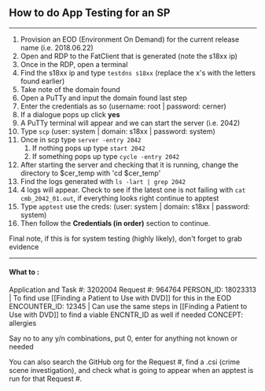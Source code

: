 ## How to do App Testing for an SP
---

1. Provision an EOD (Environment On Demand) for the current release name (i.e. 2018.06.22)
2. Open and RDP to the FatClient that is generated (note the s18xx ip)
3. Once in the RDP, open a terminal
4. Find the s18xx ip and type `testdns s18xx` (replace the x's with the letters found earlier)
5. Take note of the domain found
6. Open a PuTTy and input the domain found last step
7. Enter the credentials as so (username: root | password: cerner)
8. If a dialogue pops up click **yes**
9. A PuTTy terminal will appear and we can start the server (i.e. 2042)
10. Type `scp` (user: system | domain: s18xx | password: system)
11. Once in scp type `server -entry 2042`
	1. If nothing pops up type `start 2042`
	2. If something pops up type `cycle -entry 2042`
12. After starting the server and checking that it is running, change the directory to $cer_temp with 'cd $cer_temp'
13. Find the logs generated with `ls -lart | grep 2042`
14. 4 logs will appear. Check to see if the latest one is not failing with `cat cmb_2042_01.out`, if everything looks right continue to apptest
15. Type `apptest` use the creds: (user: system | domain: s18xx | password: system)
16. Then follow the **Credentials (in order)** section to continue.

Final note, if this is for system testing (highly likely), don't forget to grab evidence

---

#### What to :
Application and Task #: 3202004
Request #: 964764
PERSON_ID: 18023313 | To find use [[Finding a Patient to Use with DVD]] for this in the EOD
ENCOUNTER_ID: 12345 | Can use the same steps in [[Finding a Patient to Use with DVD]] to find a viable ENCNTR_ID as well if needed
CONCEPT: allergies

Say no to any y/n combinations, put 0, enter for anything not known or needed

You can also search the GitHub org for the Request #, find a .csi (crime scene investigation), and check what is going to appear when an apptest is run for that Request #.